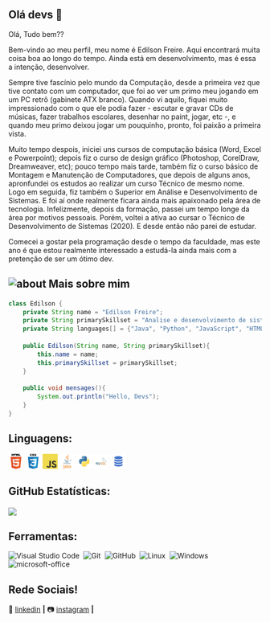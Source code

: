 ## Olá devs 👋

Olá, Tudo bem?? 

Bem-vindo ao meu perfil, meu nome é Edilson Freire. Aqui encontrará muita coisa boa ao longo do tempo. Ainda está em desenvolvimento, mas é essa a intenção, desenvolver. 

Sempre tive fascínio pelo mundo da Computação, desde a primeira vez que tive contato com um computador, que foi ao ver um primo meu jogando em um PC retrô (gabinete ATX branco). Quando vi aquilo, fiquei muito impressionado com o que ele podia fazer - escutar e gravar CDs de músicas, fazer trabalhos escolares, desenhar no paint, jogar, etc -, e quando meu primo deixou jogar um pouquinho, pronto, foi paixão a primeira vista. 

Muito tempo despois, iniciei uns cursos de computação básica (Word, Excel e Powerpoint); depois fiz o curso de design gráfico (Photoshop, CorelDraw, Dreamweaver, etc); pouco tempo mais tarde, também fiz o curso básico de Montagem e Manutenção de Computadores, que depois de alguns anos, apronfundei os estudos ao realizar um curso Técnico de mesmo nome. Logo em seguida, fiz também o Superior em Análise e Desenvolvimento de Sistemas. E foi aí onde realmente ficara ainda mais apaixonado pela área de tecnologia. Infelizmente, depois da formação, passei um tempo longe da área por motivos pessoais. Porém, voltei a ativa ao cursar o Técnico de Desenvolvimento de Sistemas (2020). E desde então não parei de estudar.

Comecei a gostar pela programação desde o tempo da faculdade, mas este ano é que estou realmente interessado a estudá-la ainda mais com a pretenção de ser um ótimo dev.

## <img width="35" alt="about" src="https://raw.github.com/elizarov/elizarov/master/about.png"> Mais sobre mim


```Java
class Edilson {
    private String name = "Edilson Freire";    
    private String primarySkillset = "Analise e desenvolvimento de sistemas,  resolução de problemas, raciocínio lógico";
    private String languages[] = {"Java", "Python", "JavaScript", "HTML5", "CSS3"};

    public Edilson(String name, String primarySkillset){
        this.name = name;
        this.primarySkillset = primarySkillset;
    }

    public void mensages(){
        System.out.println("Hello, Devs");
    }
}
```

## **Linguagens:**  


<code><img height="30" src="https://raw.githubusercontent.com/github/explore/80688e429a7d4ef2fca1e82350fe8e3517d3494d/topics/html/html.png"></code>
<code><img height="30" src="https://raw.githubusercontent.com/github/explore/80688e429a7d4ef2fca1e82350fe8e3517d3494d/topics/css/css.png"></code>
<code><img height="30" src="https://raw.githubusercontent.com/github/explore/80688e429a7d4ef2fca1e82350fe8e3517d3494d/topics/javascript/javascript.png"></code>
<code><img height="30" src="https://raw.githubusercontent.com/github/explore/80688e429a7d4ef2fca1e82350fe8e3517d3494d/topics/java/java.png"></code>
<code><img height="30" src="https://raw.githubusercontent.com/github/explore/80688e429a7d4ef2fca1e82350fe8e3517d3494d/topics/python/python.png"></code>
<code><img height="30" src="https://raw.githubusercontent.com/github/explore/80688e429a7d4ef2fca1e82350fe8e3517d3494d/topics/mysql/mysql.png"></code>
<code><img height="30" src="https://raw.githubusercontent.com/github/explore/80688e429a7d4ef2fca1e82350fe8e3517d3494d/topics/sql/sql.png"></code>

## **GitHub Estatísticas:**

<a href="https://github.com/Gurupreet">
  <img align="center" src="https://github-readme-stats.vercel.app/api/top-langs/?username=edilsonmorais&theme=dracula&hide_langs_below=1" />
</a>

## Ferramentas:
![Visual Studio Code](https://img.shields.io/badge/-Visual%20Studio%20Code-0D1117?style=for-the-badge&logo=visual-studio-code&logoColor=007ACC&labelColor=0D1117)&nbsp;
![Git](https://img.shields.io/badge/-Git-0D1117?style=for-the-badge&logo=git&labelColor=0D1117)&nbsp;
![GitHub](https://img.shields.io/badge/-GitHub-0D1117?style=for-the-badge&logo=github&labelColor=0D1117)&nbsp;
![Linux](https://img.shields.io/badge/-LINUX-0D1117?style=for-the-badge&logo=linux&labelColor=0D1117)&nbsp;
![Windows](https://img.shields.io/badge/-Windows-0D1117?style=for-the-badge&logo=windows&labelColor=0D1117)&nbsp;
![microsoft-office](https://img.shields.io/badge/-microsoft_office-0D1117?style=for-the-badge&logo=microsoft-office&labelColor=0D1117)&nbsp;


## Rede Sociais!

[website]: https://codedev.ga/
[linkedin]: https://www.linkedin.com/in/edilson-freire-37a06ab1/
[instagram]: https://www.instagram.com/edilsonfreire2008


👔 [linkedin][linkedin] **|**
📷 [instagram][instagram] **|** 